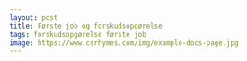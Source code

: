 ```yaml
---
layout: post
title: Første job og forskudsopgørelse
tags: forskudsopgørelse første job
image: https://www.csrhymes.com/img/example-docs-page.jpg
---
```

